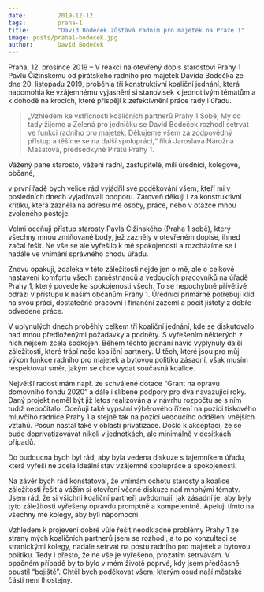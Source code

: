 ```yaml
---
date:         2019-12-12
tags:         praha-1
title:        "David Bodeček zůstává radním pro majetek na Praze 1"
image: posts/praha1-bodecek.jpg
author:       David Bodeček
---
```


Praha, 12. prosince 2019 – V reakci na otevřený dopis starostovi Prahy 1 Pavlu Čižinskému od pirátského radního pro majetek Davida Bodečka ze dne 20. listopadu 2019, proběhla tři konstruktivní koaliční jednání, která napomohla ke vzájemnému vyjasnění si stanovisek k jednotlivým tématům a k dohodě na krocích, které přispějí k zefektivnění práce rady i úřadu.

> „Vzhledem ke vstřícnosti koaličních partnerů Prahy 1 Sobě, My co tady žijeme a Zelená pro jedničku se David Bodeček rozhodl setrvat ve funkci radního pro majetek. Děkujeme všem za zodpovědný přístup a těšíme se na další spolupráci,“ říká Jaroslava Nárožná Mašatová, předsedkyně Pirátů Prahy 1.

Vážený pane starosto, vážení radní, zastupitelé, milí úředníci, kolegové, občané, 

v první řadě bych velice rád vyjádřil své poděkování všem, kteří mi v posledních dnech vyjadřovali podporu. Zároveň děkuji i za konstruktivní kritiku, která zazněla na adresu mé osoby, práce, nebo v otázce mnou zvoleného postoje. 

Velmi oceňuji přístup starosty Pavla Čižinského (Praha 1 sobě), který všechny mnou zmiňované body, jež zazněly v otevřeném dopise, ihned začal řešit. Ne vše se ale vyřešilo k mé spokojenosti a rozcházíme se i nadále ve vnímání správného chodu úřadu. 

Znovu opakuji, zdaleka v této záležitosti nejde jen o mě, ale o celkové nastavení komfortu všech zaměstnanců a vedoucích pracovníků na úřadě Prahy 1, který povede ke spokojenosti všech. To se nepochybně přívětivě odrazí v přístupu k našim občanům Prahy 1. Úředníci primárně potřebují klid na svou práci, dostatečné pracovní i finanční zázemí a pocit jistoty z dobře odvedené práce.

V uplynulých dnech proběhly celkem tři koaliční jednání, kde se diskutovalo nad mnou předloženými požadavky a podněty. S vyřešením některých z nich nejsem zcela spokojen. Během těchto jednání navíc vyplynuly další záležitosti, které trápí naše koaliční partnery. U těch, které jsou pro můj výkon funkce radního pro majetek a bytovou politiku zásadní, však musím respektovat směr, jakým se chce vydat současná koalice. 

Největší radost mám např. ze schválené dotace “Grant na opravu domovního fondu 2020” a dále i slíbené podpory pro dva navazující roky. Daný projekt neměl být již letos realizován a v návrhu rozpočtu se s ním tudíž nepočítalo. Oceňuji také vypsání výběrového řízení na pozici tiskového mluvčího radnice Prahy 1 a stejně tak na pozici vedoucího oddělení vnějších vztahů. Posun nastal také v oblasti privatizace. Došlo k akceptaci, že se bude doprivatizovávat nikoli v jednotkách, ale minimálně v desítkách případů. 

Do budoucna bych byl rád, aby byla vedena diskuze s tajemníkem úřadu, která vyřeší ne zcela ideální stav vzájemné spolupráce a spokojenosti. 

Na závěr bych rád konstatoval, že vnímám ochotu starosty a koalice záležitosti řešit a vážím si otevření věcné diskuze nad mnohými tématy.  Jsem rád, že si všichni koaliční partneři uvědomují, jak zásadní je, aby byly tyto záležitosti vyřešeny opravdu promptně a kompetentně. Apeluji tímto na všechny mé kolegy, aby byli nápomocni. 

Vzhledem k projevení dobré vůle řešit neodkladné problémy Prahy 1 ze strany mých koaličních partnerů jsem se rozhodl, a to po konzultaci se stranickými kolegy, nadále setrvat na postu radního pro majetek a bytovou politiku. Tedy  i přesto, že ne vše je vyřešeno, prozatím setrvávám. V opačném případě by to bylo v mém životě poprvé, kdy jsem předčasně opustil “bojiště”. Chtěl bych poděkovat všem, kterým osud naší městské části není lhostejný.

